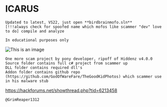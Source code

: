 # ICARUS
```
Updated to latest, VS22, just open **birdbrainmofo.sln** 
[!!!always check for spoofed name which mofos like scammer "dev" love to do] compile and analyze
```
```
In educational purposes only
```
![This is an image](https://github.com/Grim1312/ICARUS/blob/ab1bcf1fb07ced069c1426dc2f7c7b1ef66375e6/1-1-ai.png)
```
One more scam project by pony developer, ripoff of Hiddenz v4.0.0
Source folder contains full c# project from scammer up
DLL folder contains required dll's
Addon folder contains github repo (https://github.com/GodOfWareFare/TheGoodKidPhotos) which scammer use in his malware stub

```
https://hackforums.net/showthread.php?tid=6213458
```
@GrimReaper1312
```
